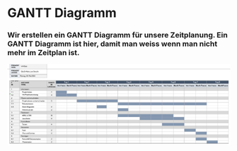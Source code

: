 # GANTT Diagramm

### Wir erstellen ein GANTT Diagramm für unsere Zeitplanung. Ein GANTT Diagramm ist hier, damit man weiss wenn man nicht mehr im Zeitplan ist. 

![](GANTT_Bild.png)